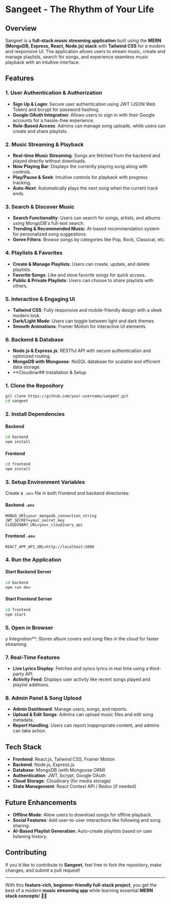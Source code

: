 # Sangeet - The Rhythm of Your Life

## Overview
Sangeet is a **full-stack music streaming application** built using the **MERN (MongoDB, Express, React, Node.js) stack** with **Tailwind CSS** for a modern and responsive UI. The application allows users to stream music, create and manage playlists, search for songs, and experience seamless music playback with an intuitive interface.

## Features
### 1. **User Authentication & Authorization**
- **Sign Up & Login**: Secure user authentication using JWT (JSON Web Token) and bcrypt for password hashing.
- **Google OAuth Integration**: Allows users to sign in with their Google accounts for a hassle-free experience.
- **Role-Based Access**: Admins can manage song uploads, while users can create and share playlists.

### 2. **Music Streaming & Playback**
- **Real-time Music Streaming**: Songs are fetched from the backend and played directly without downloads.
- **Now Playing Bar**: Displays the currently playing song along with controls.
- **Play/Pause & Seek**: Intuitive controls for playback with progress tracking.
- **Auto-Next**: Automatically plays the next song when the current track ends.

### 3. **Search & Discover Music**
- **Search Functionality**: Users can search for songs, artists, and albums using MongoDB's full-text search.
- **Trending & Recommended Music**: AI-based recommendation system for personalized song suggestions.
- **Genre Filters**: Browse songs by categories like Pop, Rock, Classical, etc.

### 4. **Playlists & Favorites**
- **Create & Manage Playlists**: Users can create, update, and delete playlists.
- **Favorite Songs**: Like and store favorite songs for quick access.
- **Public & Private Playlists**: Users can choose to share playlists with others.

### 5. **Interactive & Engaging UI**
- **Tailwind CSS**: Fully responsive and mobile-friendly design with a sleek modern look.
- **Dark/Light Mode**: Users can toggle between light and dark themes.
- **Smooth Animations**: Framer Motion for interactive UI elements.

### 6. **Backend & Database**
- **Node.js & Express.js**: RESTful API with secure authentication and optimized routing.
- **MongoDB with Mongoose**: NoSQL database for scalable and efficient data storage.
- **Cloudinar## Installation & Setup
### **1. Clone the Repository**
```sh
git clone https://github.com/your-username/sangeet.git
cd sangeet
```

### **2. Install Dependencies**
#### **Backend**
```sh
cd backend
npm install
```
#### **Frontend**
```sh
cd frontend
npm install
```

### **3. Setup Environment Variables**
Create a `.env` file in both frontend and backend directories:

#### **Backend `.env`**
```
MONGO_URI=your_mongodb_connection_string
JWT_SECRET=your_secret_key
CLOUDINARY_URL=your_cloudinary_api
```

#### **Frontend `.env`**
```
REACT_APP_API_URL=http://localhost:5000
```

### **4. Run the Application**
#### **Start Backend Server**
```sh
cd backend
npm run dev
```

#### **Start Frontend Server**
```sh
cd frontend
npm start
```

### **5. Open in Browser**

y Integration**: Stores album covers and song files in the cloud for faster streaming.

### 7. **Real-Time Features**
- **Live Lyrics Display**: Fetches and syncs lyrics in real time using a third-party API.
- **Activity Feed**: Displays user activity like recent songs played and playlist additions.

### 8. **Admin Panel & Song Upload**
- **Admin Dashboard**: Manage users, songs, and reports.
- **Upload & Edit Songs**: Admins can upload music files and edit song metadata.
- **Report Handling**: Users can report inappropriate content, and admins can take action.

## Tech Stack
- **Frontend**: React.js, Tailwind CSS, Framer Motion
- **Backend**: Node.js, Express.js
- **Database**: MongoDB (with Mongoose ORM)
- **Authentication**: JWT, bcrypt, Google OAuth
- **Cloud Storage**: Cloudinary (for media storage)
- **State Management**: React Context API / Redux (if needed)


## Future Enhancements
- **Offline Mode**: Allow users to download songs for offline playback.
- **Social Features**: Add user-to-user interactions like following and song sharing.
- **AI-Based Playlist Generation**: Auto-create playlists based on user listening history.

## Contributing
If you'd like to contribute to **Sangeet**, feel free to fork the repository, make changes, and submit a pull request!

---

With this **feature-rich, beginner-friendly full-stack project**, you get the best of a modern **music streaming app** while learning essential **MERN stack concepts**! 🚀🎵

